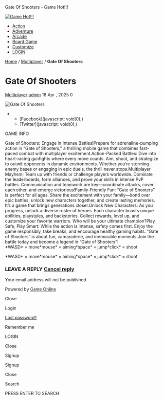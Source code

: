 Gate Of Shooters - Game Hot!!!



[![Game Hot!!!](http://diettv.net/wp-content/uploads/2025/04/5a0356000a9d99a2afe7e144d22a49d2-Photoroom.png "Game Hot!!!")](http://diettv.net "Game Hot!!!")

* [Action](http://diettv.net/category/action/)
* [Adventure](http://diettv.net/category/adventure/)
* [Arcade](http://diettv.net/category/arcade/)
* [Board Game](http://diettv.net/category/board-game/)
* [Customize](http://diettv.net/category/customize/)
* [LOGIN](#)

[Home](http://diettv.net/ "Home")  / [Multiplayer](http://diettv.net/category/multiplayer/) / **Gate Of Shooters** 

Gate Of Shooters
================

[Multiplayer](http://diettv.net/category/multiplayer/)
[admin](http://diettv.net/author/admin/ "View all posts by admin")
18 Apr , 2025
0

![Gate Of Shooters](http://diettv.net/wp-content/uploads/thumbs/gamearter/G/gate-of-shooters-150x150.jpg)

* + [Facebook](javascript: void(0);)
  + [Twitter](javascript: void(0);)

GAME INFO

Gate of Shooters: Engage in Intense Battles!Prepare for adrenaline-pumping action in “Gate of Shooters,” a thrilling mobile game that combines fast-paced combat with multiplayer excitement.Action-Packed Battles: Dive into heart-racing gunfights where every move counts. Aim, shoot, and strategize to outwit opponents in dynamic environments. Whether you’re storming enemy bases or engaging in epic duels, the thrill never stops.Multiplayer Mayhem: Team up with friends or challenge players worldwide. Dominate the leaderboards, form alliances, and prove your skills in intense PvP battles. Communication and teamwork are key—coordinate attacks, cover each other, and emerge victorious!Family-Friendly Fun: “Gate of Shooters” is perfect for all ages. Share the excitement with your family—bond over epic battles, unlock new characters together, and create lasting memories. It’s a game that brings generations closer.Unlock New Characters: As you progress, unlock a diverse roster of heroes. Each character boasts unique abilities, playstyles, and backstories. Collect rewards, level up, and customize your favorite warriors. Who will be your ultimate champion?Play Safe, Play Smart: While the action is intense, safety comes first. Enjoy the game responsibly, take breaks, and encourage healthy gaming habits. “Gate of Shooters” is about fun, camaraderie, and memorable moments.Join the battle today and become a legend in “Gate of Shooters”!  
\*WASD\* = move\*mouse\* = aiming\*space\* = jump\*click\* = shoot

\*WASD\* = move\*mouse\* = aiming\*space\* = jump\*click\* = shoot

### LEAVE A REPLY [Cancel reply](/gate-of-shooters/#respond)

Your email address will not be published.




Powered by [Game Online](https://diettv.net/ "Game Online")



Close

Login

[Lost password?](http://diettv.net/wp-login.php?action=lostpassword)

Remember me

LOGIN

Close

Signup

Signup

Close

Search

PRESS ENTER TO SEARCH